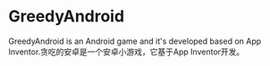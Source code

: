 # GreedyAndroid
GreedyAndroid is an Android game and it's developed based on App Inventor.贪吃的安卓是一个安卓小游戏，它基于App Inventor开发。
